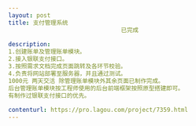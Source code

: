 ```yaml
---                
layout: post       
title: 支付管理系统
                                已完成
           
description: 
1.创建账单及管理账单模块。
2.接入银联支付接口。
3.按照需求文档完成页面跳转及各环节校验。
4.负责将网站部署至服务器，并且通过测试。
1000元 两天交活 除管理账单模块外其余页面已制作完成。
后台管理账单模块按工程师使用的后台前端框架按照原型搭建即可。
有制作过银联支付接口的优先。
     
contenturl: https://pro.lagou.com/project/7359.html      
---                 
```

